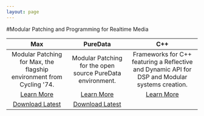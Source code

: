 ```yaml
---
layout: page
---
```



#Modular Patching and Programming for Realtime Media




| &nbsp;&nbsp;&nbsp; Max &nbsp;&nbsp;&nbsp; | &nbsp;&nbsp;&nbsp; PureData &nbsp;&nbsp;&nbsp;  | &nbsp;&nbsp;&nbsp; C++ &nbsp;&nbsp;&nbsp; |
| :-------------:| :-------------: | :-------------: |
| Modular Patching for Max, the flagship environment from Cycling '74. | Modular Patching for the open source PureData environment. | Frameworks for C++ featuring a Reflective and Dynamic API for DSP and Modular systems creation. |
| [Learn More](/max/)          		|  [Learn More](/pd/)       |  [Learn More](/c++/) |
| [Download Latest](https://github.com/jamoma/JamomaMax/releases/latest)         |  [Download Latest](https://github.com/jamoma/JamomaPureData/releases/latest)       |   |

